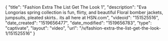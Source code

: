 {
    "title": "Fashion Extra  The List Get The Look 1",
    "description": "Eva Longorias spring collection is fun, flirty, and beautiful Floral bomber jackets, jumpsuits, pleated skirts.. its all here at HSN.com",
    "videoid": "151525516",
    "date_created": "1519656477",
    "date_modified": "1519656783",
    "type": "captivate",
    "layout": "video",
    "url": "\/v\/fashion-extra-the-list-get-the-look-1\/151525516"
}